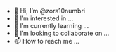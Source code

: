 - 👋 Hi, I’m @zora10numbri
- 👀 I’m interested in ...
- 🌱 I’m currently learning ...
- 💞️ I’m looking to collaborate on ...
- 📫 How to reach me ...

<!---
zora10numbri/zora10numbri is a ✨ special ✨ repository because its `README.md` (this file) appears on your GitHub profile.
You can click the Preview link to take a look at your changes.
--->
